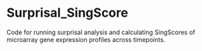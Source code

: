 # Surprisal_SingScore
Code for running surprisal analysis and calculating SingScores of microarray gene expression profiles across timepoints.
